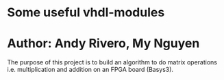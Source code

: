 # Some useful vhdl-modules
# Author: Andy Rivero, My Nguyen

The purpose of this project is to build an algorithm to do matrix operations i.e. multiplication and addition on an FPGA board (Basys3). 

